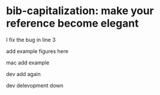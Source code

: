 # bib-capitalization: make your reference become elegant

I fix the bug in line 3

add example figures here

mac add example

dev add again

dev delevopment down